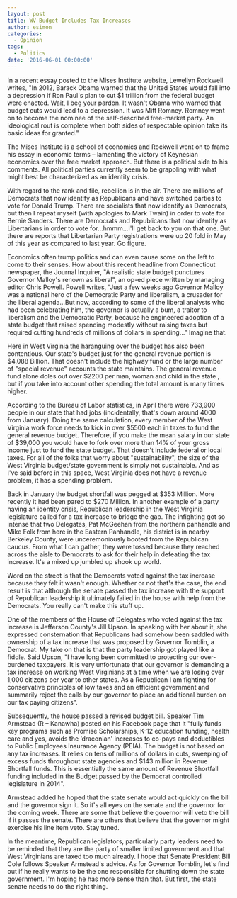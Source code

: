 ```yaml
---
layout: post
title: WV Budget Includes Tax Increases
author: esimon
categories:
  - Opinion
tags:
  - Politics
date: '2016-06-01 00:00:00'
---
```

In a recent essay posted to the Mises Institute website, Lewellyn Rockwell writes, "In 2012, Barack Obama warned that the United States would fall into a depression if Ron Paul's plan to cut $1 trillion from the federal budget were enacted. Wait, I beg your pardon. It wasn't Obama who warned that budget cuts would lead to a depression. It was Mitt Romney. Romney went on to become the nominee of the self-described free-market party. An ideological rout is complete when both sides of respectable opinion take its basic ideas for granted."

The Mises Institute is a school of economics and Rockwell went on to frame his essay in economic terms – lamenting the victory of Keynesian economics over the free market approach. But there is a political side to his comments. All political parties currently seem to be grappling with what might best be characterized as an identity crisis. 

With regard to the rank and file, rebellion is in the air. There are millions of Democrats that now identify as Republicans and have switched parties to vote for Donald Trump. There are socialists that now identify as Democrats, but then I repeat myself (with apologies to Mark Twain) in order to vote for Bernie Sanders. There are Democrats and Republicans that now identify as Libertarians in order to vote for…hmmm…I'll get back to you on that one. But there are reports that Libertarian Party registrations were up 20 fold in May of this year as compared to last year. Go figure. 

Economics often trump politics and can even cause some on the left to come to their senses. How about this recent headline from Connecticut newspaper, the Journal Inquirer, "A realistic state budget punctures Governor Malloy's renown as liberal", an op-ed piece written by managing editor Chris Powell. Powell writes, "Just a few weeks ago Governor Malloy was a national hero of the Democratic Party and liberalism, a crusader for the liberal agenda…But now, according to some of the liberal analysts who had been celebrating him, the governor is actually a bum, a traitor to liberalism and the Democratic Party, because he engineered adoption of a state budget that raised spending modestly without raising taxes but required cutting hundreds of millions of dollars in spending…" Imagine that. 

Here in West Virginia the haranguing over the budget has also been contentious. Our state's budget just for the general revenue portion is $4.088 Billion. That doesn't include the highway fund or the large number of "special revenue" accounts the state maintains. The general revenue fund alone doles out over $2200 per man, woman and child in the state , but if you take into account other spending the total amount is many times higher. 

According to the Bureau of Labor statistics, in April there were 733,900 people in our state that had jobs (incidentally, that's down around 4000 from January). Doing the same calculation, every member of the West Virginia work force needs to kick in over $5500 each in taxes to fund the general revenue budget. Therefore, if you make the mean salary in our state of $39,000 you would have to fork over more than 14% of your gross income just to fund the state budget. That doesn't include federal or local taxes. For all of the folks that worry about "sustainability", the size of the West Virginia budget/state government is simply not sustainable. And as I've said before in this space, West Virginia does not have a revenue problem, it has a spending problem. 

Back in January the budget shortfall was pegged at $353 Million. More recently it had been pared to $270 Million. In another example of a party having an identity crisis, Republican leadership in the West Virginia legislature called for a tax increase to bridge the gap. The infighting got so intense that two Delegates, Pat McGeehan from the northern panhandle and Mike Folk from here in the Eastern Panhandle, his district is in nearby Berkeley County, were unceremoniously booted from the Republican caucus. From what I can gather, they were tossed because they reached across the aisle to Democrats to ask for their help in defeating the tax increase. It's a mixed up jumbled up shook up world. 

Word on the street is that the Democrats voted against the tax increase because they felt it wasn't enough. Whether or not that's the case, the end result is that although the senate passed the tax increase with the support of Republican leadership it ultimately failed in the house with help from the Democrats. You really can't make this stuff up. 

One of the members of the House of Delegates who voted against the tax increase is Jefferson County's Jill Upson. In speaking with her about it, she expressed consternation that Republicans had somehow been saddled with ownership of a tax increase that was proposed by Governor Tomblin, a Democrat. My take on that is that the party leadership got played like a fiddle. Said Upson, "I have long been committed to protecting our over-burdened taxpayers. It is very unfortunate that our governor is demanding a tax increase on working West Virginians at a time when we are losing over 1,000 citizens per year to other states. As a Republican I am fighting for conservative principles of low taxes and an efficient government and summarily reject the calls by our governor to place an additional burden on our tax paying citizens". 

Subsequently, the house passed a revised budget bill. Speaker Tim Armstead (R – Kanawha) posted on his Facebook page that it "fully funds key programs such as Promise Scholarships, K-12 education funding, health care and yes, avoids the ‘draconian' increases to co-pays and deductibles to Public Employees Insurance Agency (PEIA). The budget is not based on any tax increases. It relies on tens of millions of dollars in cuts, sweeping of excess funds throughout state agencies and $143 million in Revenue Shortfall funds. This is essentially the same amount of Revenue Shortfall funding included in the Budget passed by the Democrat controlled legislature in 2014".

Armstead added he hoped that the state senate would act quickly on the bill and the governor sign it. So it's all eyes on the senate and the governor for the coming week. There are some that believe the governor will veto the bill if it passes the senate. There are others that believe that the governor might exercise his line item veto. Stay tuned. 

In the meantime, Republican legislators, particularly party leaders need to be reminded that they are the party of smaller limited government and that West Virginians are taxed too much already. I hope that Senate President Bill Cole follows Speaker Armstead's advice. As for Governor Tomblin, let's find out if he really wants to be the one responsible for shutting down the state government. I'm hoping he has more sense than that. But first, the state senate needs to do the right thing. 

